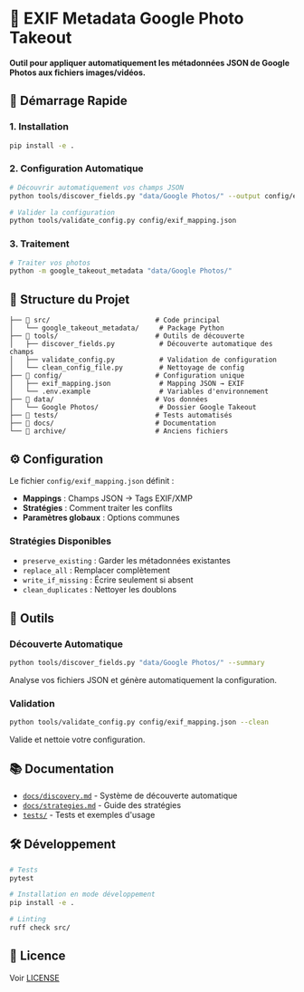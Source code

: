 # 📸 EXIF Metadata Google Photo Takeout

**Outil pour appliquer automatiquement les métadonnées JSON de Google Photos aux fichiers images/vidéos.**

## 🚀 Démarrage Rapide

### 1. Installation
```bash
pip install -e .
```

### 2. Configuration Automatique
```bash
# Découvrir automatiquement vos champs JSON
python tools/discover_fields.py "data/Google Photos/" --output config/exif_mapping.json

# Valider la configuration
python tools/validate_config.py config/exif_mapping.json
```

### 3. Traitement
```bash
# Traiter vos photos
python -m google_takeout_metadata "data/Google Photos/"
```

## 📁 Structure du Projet

```
├── 📁 src/                          # Code principal
│   └── google_takeout_metadata/     # Package Python
├── 📁 tools/                        # Outils de découverte
│   ├── discover_fields.py           # Découverte automatique des champs
│   ├── validate_config.py           # Validation de configuration
│   └── clean_config_file.py         # Nettoyage de config
├── 📁 config/                       # Configuration unique
│   ├── exif_mapping.json            # Mapping JSON → EXIF
│   └── .env.example                 # Variables d'environnement
├── 📁 data/                         # Vos données
│   └── Google Photos/               # Dossier Google Takeout
├── 📁 tests/                        # Tests automatisés
├── 📁 docs/                         # Documentation
└── 📁 archive/                      # Anciens fichiers
```

## ⚙️ Configuration

Le fichier `config/exif_mapping.json` définit :
- **Mappings** : Champs JSON → Tags EXIF/XMP
- **Stratégies** : Comment traiter les conflits
- **Paramètres globaux** : Options communes

### Stratégies Disponibles
- `preserve_existing` : Garder les métadonnées existantes
- `replace_all` : Remplacer complètement
- `write_if_missing` : Écrire seulement si absent
- `clean_duplicates` : Nettoyer les doublons

## 🔧 Outils

### Découverte Automatique
```bash
python tools/discover_fields.py "data/Google Photos/" --summary
```
Analyse vos fichiers JSON et génère automatiquement la configuration.

### Validation
```bash
python tools/validate_config.py config/exif_mapping.json --clean
```
Valide et nettoie votre configuration.

## 📚 Documentation

- [`docs/discovery.md`](docs/discovery.md) - Système de découverte automatique
- [`docs/strategies.md`](docs/strategies.md) - Guide des stratégies
- [`tests/`](tests/) - Tests et exemples d'usage

## 🛠️ Développement

```bash
# Tests
pytest

# Installation en mode développement  
pip install -e .

# Linting
ruff check src/
```

## 📄 Licence

Voir [LICENSE](LICENSE)
